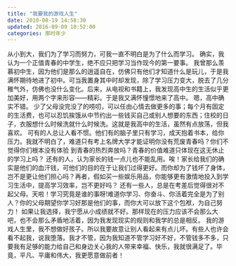 ```yaml
---
title: "我要我的游戏人生"
date: 2010-08-19 14:58:30
updated: 2016-09-09 10:52:00
categories: 那时年少
---
```

从小到大，我们为了学习而努力，可我一直不明白是为了什么而学习。
确实，我认为一个正值青春的中学生，绝不应只把学习当作现今的第一要事。
我曾那么羡慕初中生，因为他们是那么的逍遥自在，仿佛只有他们才知道什么是玩儿，于是我满怀期待地进了初中。可当我置身其中时却发现，除了学习压力变大，脱去了几分稚气外，仿佛也没什么变化。后来，从电视和书籍上，我发现高中生的生活似乎更加美好，用两个字来形容——精彩。于是我又满怀憧憬地来了高中。
嗯，高中确实不错。
少了父母没完没了的唠叨，可以任由心情去做更多的事；每个月有固定的生活费，也可以忍饥挨饿从中节约出一些钱买自己或别人想要的东西；住校的日子，衣服想什么时候洗就什么时候洗。这就是我高中的生活，虽然有点放荡，但我喜欢。
可有的人总让人看不惯。他们有的脑子里只有学习，成天抱着书本，给你压力。我就不明白了，难道只有考上名牌大学才能证明你没有荒废青春吗？你们不觉得你们根本没有体验
到青春的热烈奔放吗？青春的价值难道只体现在这无休止的学习上吗？
还有的人，认为家长的钱一点儿也不能乱用。唉！家长给我们的确实是他们的血汗钱，可他们的目的在于让我们过得更好。而你却为了钱坏了身体，岂不是更让他们担心吗？再者，假如买一些娱乐用品，你能够更有激情地投入到学习生活中，提高学习效率，岂不更好吗？
还有一些人，总是在考差后觉得很对不起父母。天啦！学习究竟是谁的事呀!难道你学习、你奋斗、你活着完全是为了别人？你的父母期望你学习好那是他们的事，而你大可以放下这个包袱，为自己努力！
如果让我选择，我宁愿从小成绩就不好。那样现在的压力应该不会那么大吧，也不会那么矛盾地活着，因为我发现现实的规则和我学的总是相反。
我的游戏人生里，我不想做好孩子。所以我要故意让别人看起来有点儿坏。有些人也许会看不起我，说我堕落。我才不管，因为我知道不管学习好不好，不管钱多不多，只要我有足够的能力给自己和身边关心我的人带来幸福、快乐，我就很满足了。毕竟，平凡、平庸和伟大，我更愿意做前者！

